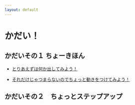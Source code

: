 ```yaml
---
layout: default
---
```

 
# かだい！
 
## かだいその１ ちょーきほん

- [とりあえずは何か出してみよう！](pages/no1-1.html)

- [それだけじゃつまらないのでちょっと動きをつけてみよう！](pages/no1-2.html)

## かだいその２　ちょっとステップアップ
